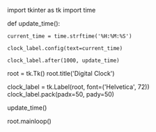 import tkinter as tk
import time

def update_time():
    
    current_time = time.strftime('%H:%M:%S')

    clock_label.config(text=current_time)

    clock_label.after(1000, update_time)

root = tk.Tk()
root.title('Digital Clock')

clock_label = tk.Label(root, font=('Helvetica', 72))
clock_label.pack(padx=50, pady=50)

update_time()

root.mainloop()

